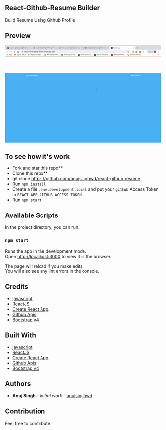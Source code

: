 ## React-Github-Resume Builder
  Build Resume Using Github Profile

## Preview
  ![Preview](resume-app.gif)


## To see how it's work

- Fork and star this repo**
- Clone this repo**
- git clone https://github.com/anujsinghwd/react-github-resume
- Run `npm install`
- Create a file `.env.development.local` and put your `github` Access Token in `REACT_APP_GITHUB_ACCESS_TOKEN`
- Run `npm start`


## Available Scripts

In the project directory, you can run:

### `npm start`

Runs the app in the development mode.<br>
Open [http://localhost:3000](http://localhost:3000) to view it in the browser.

The page will reload if you make edits.<br>
You will also see any lint errors in the console.


## Credits
* [javascript](https://developer.mozilla.org/bm/docs/Web/JavaScript)
* [ReactJS](https://github.com/facebook/react)
* [Create React App](https://github.com/facebook/create-react-app).
* [Github Apis](https://developer.github.com/v3/)
* [Bootstrap v4](https://getbootstrap.com/)


## Built With
* [javascript](https://developer.mozilla.org/bm/docs/Web/JavaScript)
* [ReactJS](https://github.com/facebook/react)
* [Create React App](https://github.com/facebook/create-react-app).
* [Github Apis](https://developer.github.com/v3/)
* [Bootstrap v4](https://getbootstrap.com/)

## Authors
* **Anuj Singh** - *Initial work* - [anujsinghwd](https://github.com/anujsinghwd)


## Contribution
Feel free to contribute
